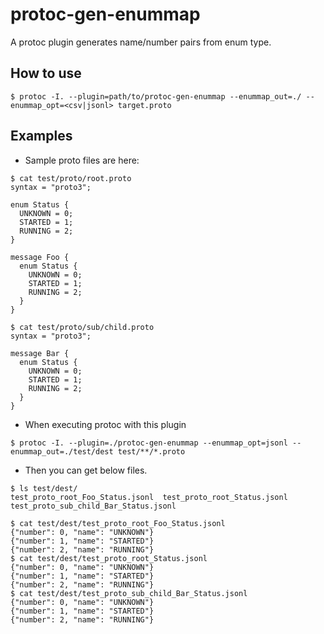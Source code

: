 # protoc-gen-enummap

A protoc plugin generates name/number pairs from enum type.

## How to use

```
$ protoc -I. --plugin=path/to/protoc-gen-enummap --enummap_out=./ --enummap_opt=<csv|jsonl> target.proto
```

## Examples

- Sample proto files are here:

```
$ cat test/proto/root.proto
syntax = "proto3";

enum Status {
  UNKNOWN = 0;
  STARTED = 1;
  RUNNING = 2;
}

message Foo {
  enum Status {
    UNKNOWN = 0;
    STARTED = 1;
    RUNNING = 2;
  }
}

$ cat test/proto/sub/child.proto
syntax = "proto3";

message Bar {
  enum Status {
    UNKNOWN = 0;
    STARTED = 1;
    RUNNING = 2;
  }
}
```

- When executing protoc with this plugin

```
$ protoc -I. --plugin=./protoc-gen-enummap --enummap_opt=jsonl --enummap_out=./test/dest test/**/*.proto
```

- Then you can get below files.

```
$ ls test/dest/
test_proto_root_Foo_Status.jsonl  test_proto_root_Status.jsonl  test_proto_sub_child_Bar_Status.jsonl

$ cat test/dest/test_proto_root_Foo_Status.jsonl
{"number": 0, "name": "UNKNOWN"}
{"number": 1, "name": "STARTED"}
{"number": 2, "name": "RUNNING"}
$ cat test/dest/test_proto_root_Status.jsonl
{"number": 0, "name": "UNKNOWN"}
{"number": 1, "name": "STARTED"}
{"number": 2, "name": "RUNNING"}
$ cat test/dest/test_proto_sub_child_Bar_Status.jsonl
{"number": 0, "name": "UNKNOWN"}
{"number": 1, "name": "STARTED"}
{"number": 2, "name": "RUNNING"}
```

